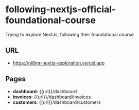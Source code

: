 # following-nextjs-official-foundational-course
Trying to explore NextJs, following their foundational course

## URL
- https://ni8mr-nextjs-exploration.vercel.app

## Pages

- **dashboard**: {{url}}/dashboard
- **invoices**: {{url}}/dashboard/invoices
- **customers**: {{url}}/dashboard/customers 
